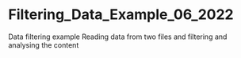 # Filtering_Data_Example_06_2022
Data filtering example
Reading data from two files and filtering and analysing the content

